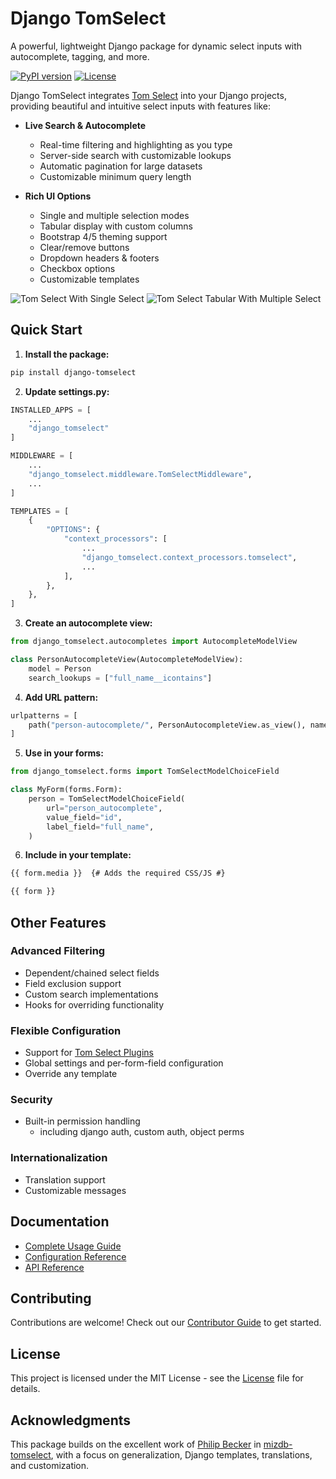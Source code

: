 

# Django TomSelect

A powerful, lightweight Django package for dynamic select inputs with autocomplete, tagging, and more.

[![PyPI version](https://badge.fury.io/py/django-tomselect.svg)](https://badge.fury.io/py/django-tomselect)
[![License](https://img.shields.io/pypi/l/django-tomselect)](https://github.com/OmenApps/django-tomselect/blob/main/LICENSE)

Django TomSelect integrates [Tom Select](https://tom-select.js.org/) into your Django projects, providing beautiful and intuitive select inputs with features like:

- **Live Search & Autocomplete**
    - Real-time filtering and highlighting as you type
    - Server-side search with customizable lookups
    - Automatic pagination for large datasets
	- Customizable minimum query length

- **Rich UI Options**
    - Single and multiple selection modes
    - Tabular display with custom columns
    - Bootstrap 4/5 theming support
	- Clear/remove buttons
	- Dropdown headers & footers
	- Checkbox options
    - Customizable templates

![Tom Select With Single Select](https://raw.githubusercontent.com/jacklinke/django-tomselect/main/docs/images/Single.png)
![Tom Select Tabular With Multiple Select](https://raw.githubusercontent.com/jacklinke/django-tomselect/main/docs/images/Multiple_Tabular.png)

## Quick Start

1. **Install the package:**
```bash
pip install django-tomselect
```

2. **Update settings.py:**
```python
INSTALLED_APPS = [
    ...
    "django_tomselect"
]

MIDDLEWARE = [
    ...
    "django_tomselect.middleware.TomSelectMiddleware",
    ...
]

TEMPLATES = [
    {
        "OPTIONS": {
            "context_processors": [
                ...
                "django_tomselect.context_processors.tomselect",
                ...
            ],
        },
    },
]
```

3. **Create an autocomplete view:**
```python
from django_tomselect.autocompletes import AutocompleteModelView

class PersonAutocompleteView(AutocompleteModelView):
    model = Person
    search_lookups = ["full_name__icontains"]
```

4. **Add URL pattern:**
```python
urlpatterns = [
    path("person-autocomplete/", PersonAutocompleteView.as_view(), name="person_autocomplete"),
]
```

5. **Use in your forms:**
```python
from django_tomselect.forms import TomSelectModelChoiceField

class MyForm(forms.Form):
    person = TomSelectModelChoiceField(
        url="person_autocomplete",
        value_field="id",
        label_field="full_name",
    )
```

6. **Include in your template:**
```html
{{ form.media }}  {# Adds the required CSS/JS #}

{{ form }}
```

## Other Features

### Advanced Filtering
- Dependent/chained select fields
- Field exclusion support
- Custom search implementations
- Hooks for overriding functionality

### Flexible Configuration
- Support for [Tom Select Plugins](https://tom-select.js.org/plugins/)
- Global settings and per-form-field configuration
- Override any template

### Security
- Built-in permission handling
	- including django auth, custom auth, object perms

### Internationalization
- Translation support
- Customizable messages

## Documentation

- [Complete Usage Guide](https://django-tomselect.readthedocs.io/en/latest/usage/)
- [Configuration Reference](https://django-tomselect.readthedocs.io/en/latest/api/config/)
- [API Reference](https://django-tomselect.readthedocs.io/en/latest/api/)

## Contributing

Contributions are welcome! Check out our [Contributor Guide](https://github.com/OmenApps/django-tomselect/blob/main/CONTRIBUTING.md) to get started.

## License

This project is licensed under the MIT License - see the [License](https://github.com/OmenApps/django-tomselect/blob/main/LICENSE) file for details.

## Acknowledgments

This package builds on the excellent work of [Philip Becker](https://pypi.org/user/actionb/) in [mizdb-tomselect](https://www.pypi.org/project/mizdb-tomselect/), with a focus on generalization, Django templates, translations, and customization.

